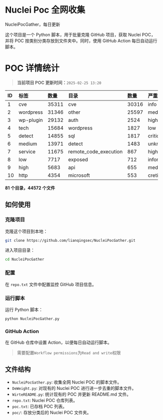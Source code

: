 # Nuclei Poc 全网收集
NucleiPocGather，每日更新

这个项目是一个 Python 脚本，用于批量克隆 GitHub 项目，获取 Nuclei POC，并将 POC 按类别分类存放到文件夹中。同时，使用 GitHub Action 每日自动运行脚本。
# POC 详情统计

> **当前项目 POC 更新时间：**`2025-02-25 13:20`

| ID | 标签      | 数量 | 目录       | 数量 | 严重性   | 数量 |
|:---| :-------- | :--- | :--------- | :--- | :------- | :--- |
| 1 | cve | 35311 | cve | 30316 | info | 21553 |
| 2 | wordpress | 31346 | other | 25597 | medium | 19888 |
| 3 | wp-plugin | 29132 | auth | 2524 | high | 12670 |
| 4 | tech | 15684 | wordpress | 1827 | low | 9129 |
| 5 | detect | 14855 | sql | 1817 | critical | 6765 |
| 6 | medium | 13971 | detect | 1483 | unknown | 72 |
| 7 | service | 11675 | remote_code_execution | 867 | hight | 16 |
| 8 | low | 7717 | exposed | 712 | informative | 12 |
| 9 | high | 5683 | api | 655 | meduim | 7 |
| 10 | http | 4354 | microsoft | 553 | cretical | 2 |

**81 个目录，44572 个文件**
## 如何使用

### 克隆项目

克隆这个项目到本地：

```bash
git clone https://github.com/lianqingsec/NucleiPocGather.git
```

进入项目目录：

```bash
cd NucleiPocGather
```

### 配置

在 `repo.txt` 文件中配置监控 GitHub 项目信息。

### 运行脚本

运行 Python 脚本：

```bash
python NucleiPocGather.py
```

### GitHub Action

在 GitHub 仓库中设置 Action，以便每日自动运行脚本。

> 需要配置`Workflow permissions`为`Read and write`权限

## 文件结构

- `NucleiPocGather.py`: 收集全网 Nuclei POC 的脚本文件。
- `DeWeight.py`: 对现有的 Nuclei POC 进行进一步去重的脚本文件。
- `WirteREADME.py`: 统计现有的 POC 并更新 README.md 文件。
- `repo.txt`: Nuclei POC 仓库列表。
- `poc.txt`: 已存档 POC 列表。
- `poc/`: 存放分类后的 Nuclei POC 文件夹。

